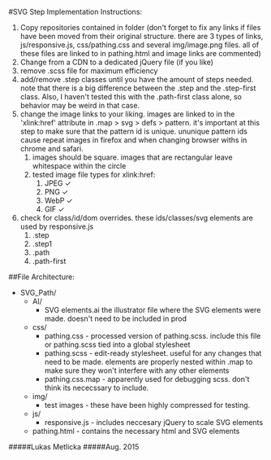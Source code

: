 #SVG Step Implementation Instructions:

1. Copy repositories contained in folder (don't forget to fix any links if files have been moved from their original structure.  there are 3 types of  links, js/responsive.js, css/pathing.css and several img/image.png files.  all of these files are linked to in pathing.html and image links are commented)
2. Change from a CDN to a dedicated jQuery file (if you like)
3. remove .scss file for maximum efficiency
4. add/remove .step classes until you have the amount of steps needed.  note that there is a big difference between the .step and the .step-first class.  Also, I haven't tested this with the .path-first class alone, so behavior may be weird in that case.
5. change the image links to your liking.  images are linked to in the 'xlink:href' attribute in .map > svg > defs > pattern.  it's important at this step to make sure that the pattern id is unique.  ununique pattern ids cause repeat images in firefox and when changing browser withs in chrome and safari.
	1. images should be square.  images that are rectangular leave whitespace within the circle
	2. tested image file types for xlink:href:
		1. JPEG ✓	
		2. PNG  ✓
		3. WebP ✓
		4. GIF  ✓
6. check for class/id/dom overrides.  these ids/classes/svg elements are used by responsive.js
	1. .step
	2. .step1
	3. .path
	4. .path-first


##File Architecture:
* SVG_Path/
	* AI/
		* SVG elements.ai the illustrator file where the SVG elements were made.  doesn't need to be included in prod
	* css/
		* pathing.css - processed version of pathing.scss.  include this file or pathing.scss tied into a global stylesheet
		* pathing.scss - edit-ready stylesheet.  useful for any changes that need to be made. elements are properly nested within .map to make sure they won't interfere with any other elements
		* pathing.css.map - apparently used for debugging scss.  don't think its nececssary to include.
	* img/
		* test images - these have been highly compressed for testing.
	* js/
		* responsive.js - includes neccesary jQuery to scale SVG elements
	* pathing.html - contains the necessary html and SVG elements

#####Lukas Metlicka
#####Aug. 2015




